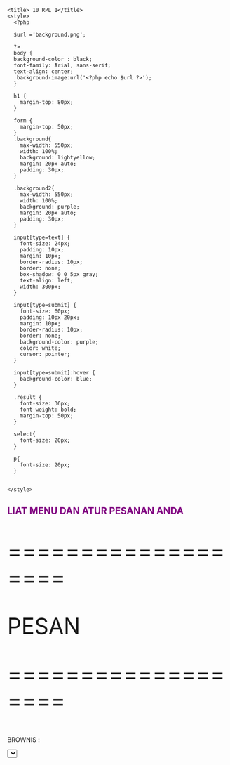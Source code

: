 
<html lang="en">
<head>
    <meta charset="UTF-8">
    <meta name="viewport" content="width=device-width, initial-scale=1.0">
    
    <title> 10 RPL 1</title>
    <style>
      <?php

      $url ='background.png';

      ?>
      body {
      background-color : black;
      font-family: Arial, sans-serif;
      text-align: center;
       background-image:url('<?php echo $url ?>');
      }

      h1 {
        margin-top: 80px;
      }
      
      form {
        margin-top: 50px;
      }
      .background{
        max-width: 550px;
        width: 100%;
        background: lightyellow;
        margin: 20px auto;
        padding: 30px;
      }

      .background2{
        max-width: 550px;
        width: 100%;
        background: purple;
        margin: 20px auto;
        padding: 30px;
      }
      
      input[type=text] {
        font-size: 24px;
        padding: 10px;
        margin: 10px;
        border-radius: 10px;
        border: none;
        box-shadow: 0 0 5px gray;
        text-align: left;
        width: 300px;
      }
      
      input[type=submit] {
        font-size: 60px;
        padding: 10px 20px;
        margin: 10px;
        border-radius: 10px;
        border: none;
        background-color: purple;
        color: white;
        cursor: pointer;
      }
      
      input[type=submit]:hover {
        background-color: blue;
      }
      
      .result {
        font-size: 36px;
        font-weight: bold;
        margin-top: 50px;
      }

      select{
        font-size: 20px;
      }

      p{
        font-size: 20px;
      }

      
    </style>
</head>
<body>
<form action="halamanutama.php" method="post">
    <div class ="background">
    <h2 style = "color:purple;">LIAT MENU DAN ATUR PESANAN ANDA</h2>
    <P style="font-size:50px;">===================</P>
    <P style="font-size:50px;">        PESAN      </P>
    <P style="font-size:50px;">===================</P>
    <P>BROWNIS : </P>
    <select name="JUMLAHB">
      <?php
        for ($mgj=0; $mgj < 10; $mgj++) { 
          echo "<option value=$mgj>$mgj</option>";
        }
       
      ?>

      </select><br>
      
      <P style = color:ligthyellow;><img border ="4" src = "brownis.png" alt = "jastip gacoan"  width ="100px" height = "120px"></P>;

      <P>HARGA</P>
      <P>Rp.3,000</P>
      
      
      <P style="font-size:50px;">===================</P>
    <P>CUPCAKE : </P>
    <select name="JUMLAHC">
    <?php
        for ($mhj=0; $mhj < 10; $mhj++) { 
          echo "<option value=$mhj>$mhj</option>";
        }
      ?>

      </select><br>
      
      <P style = color:ligthyellow;><img border ="4" src = "cupcake.png" alt = "jastip gacoan"  width ="100px" height = "120px"></P>;

      <P>HARGA</P>
      <P>Rp.5,000</P>
      
    <P style="font-size:50px;">===================</P>
    <P >PUDING : </P>
    <select name="JUMLAHP">
    <?php
        for ($msj=0; $msj < 10; $msj++) { 
          echo "<option value=$msj>$msj</option>";
        }
      ?>
      
      </select><br>
  
      <P style = color:ligthyellow;><img border ="4" src = "puding.png" alt = "jastip gacoan"  width ="100px" height = "120px"></P>;

      <P>HARGA</P>
      <P>Rp.2,500</P>
      
    <P style="font-size:50px;">===================</P>
    
    <P>BASO BAKAR : </P>
    <select name="JUMLAHBA">
    <?php
        for ($sj=0; $sj < 10; $sj++) { 
          echo "<option value=$sj>$sj</option>";
        }
      ?>
        
      </select><br>

      <P style = color:ligthyellow;><img border ="4" src = "basobakar.png" alt = "jastip gacoan"  width ="100px" height = "120px"></P>;

      <P>HARGA</P>
      <P>Rp.5,000</P>
    <P style="font-size:50px;">===================</P>
    <P>CORNDOG : </P>
    <select name="JUMLAHCO">
    <?php
        for ($urj=0; $urj < 10; $urj++) { 
          echo "<option value=$urj>$urj</option>";
        }
      ?>
        
      </select><br>
      <P>HARGA</P>
      <P>Rp.5,000</P>
    <P style="font-size:50px;">===================</P>
    <P>TAKOYAKI : </P>
    <select name="JUMLAHTA">
    <?php
        for ($ukj=0; $ukj < 10; $ukj++) { 
          echo "<option value=$ukj>$ukj</option>";
        }
      ?>
      </select><br>

      <P style = color:ligthyellow;><img border ="4" src = "takoyaki.png" alt = "jastip gacoan"  width ="100px" height = "120px"></P>;

      <P>HARGA</P>
      <P>Rp.5,000</P>
    
      <P style="font-size:50px;">===================</P>
    <P>MOJITO : </P>
    <select name="JUMLAHM">
    <?php
        for ($ukm=0; $ukm < 10; $ukm++) { 
          echo "<option value=$ukm>$ukm</option>";
        }
      ?>
      </select><br>
      <P style = color:ligthyellow;><img border ="4" src = "mojito.png" alt = "jastip gacoan"  width ="100px" height = "120px"></P>;

      <P>HARGA</P>
      <P>Rp.5,000</P>

    <P style="font-size:50px;">===================</P>
    <P style="font-size:50px;">      ALAMAT       </P>
    
    <label for="antarke">ANTAR KE RUANGAN:</label>
    <input type="text" name="antarke" id="antarke"><br>
    <P>*kalo mau nunguin di sini ketik "-"</P>
    
    
    <P style="font-size:50px;">===================</P>
    <P style="font-size:50px;">        PEMBELI    </P>
    <label for="pemebeli">NAMA PEMBELI:</label>
    <input type="text" name="pembeli" id="pembeli"><br>
    <label for="kelas">KELAS:</label>
    <input type="text" name="kelas" id="kelas"><br>
    

    
    <P style="font-size:50px;">===================</P>

        <input type="submit" name="pesanan1" value="PESAN"><br>

</form>
</body>
</html>
